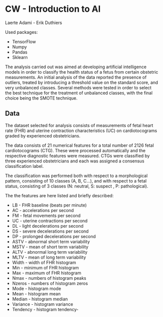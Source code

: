 # CW - Introduction to AI
Laerte Adami - Erik Duthiers

Used packages: 
- TensorFlow
- Numpy 
- Pandas 
- Sklearn 

The analysis carried out was aimed at developing artificial intelligence models in order to classify the health status of a fetus from certain obstetric measurements. An initial analysis of the data reported the presence of outliers, treated by introducing a threshold value on the standard score, and very unbalanced classes. Several methods were tested in order to select the best technique for the treatment of unbalanced classes, with the final choice being the SMOTE technique.

## Data 

The dataset selected for analysis consists of measurements of fetal heart rate (FHR) and uterine contraction characteristics (UC) on cardiotocograms graded by experienced obstetricians.

The data consists of 21 numerical features for a total number of 2126 fetal cardiotocograms (CTG). These were processed automatically and the respective diagnostic features were measured. CTGs were classified by three experienced obstetricians and each was assigned a consensus classification label. 

The classification was performed both with respect to a morphological pattern, consisting of 10 classes (A, B, C...), and with respect to a fetal status, consisting of 3 classes (N: neutral, S: suspect , P: pathological).

The the features are here listed and briefly described:

- LB - FHR baseline (beats per minute)
- AC - accelerations per second
- FM - fetal movements per second
- UC - uterine contractions per second
- DL - light decelerations per second
- DS - severe decelerations per second
- DP - prolonged decelerations per second
- ASTV - abnormal short term variability
- MSTV - mean of short term variability
- ALTV - abnormal long term variability
- MLTV - mean of long term variability
- Width - width of FHR histogram
- Min - minimum of FHR histogram
- Max - maximum of FHR histogram
- Nmax - numbers of histogram peaks
- Nzeros - numbers of histogram zeros
- Mode - histogram mode
- Mean - histogram mean
- Median - histogram median
- Variance - histogram variance
- Tendency - histogram tendency- 